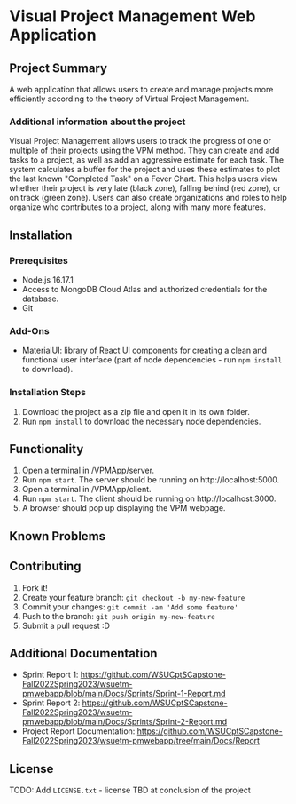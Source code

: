 # Visual Project Management Web Application

## Project Summary

A web application that allows users to create and manage projects more efficiently according to the theory of Virtual Project Management. 

### Additional information about the project

Visual Project Management allows users to track the progress of one or multiple of their projects using the VPM method. They can create and add tasks to a project, as well as add an aggressive estimate for each task. The system calculates a buffer for the project and uses these estimates to plot the last known "Completed Task" on a Fever Chart. This helps users view whether their project is very late (black zone), falling behind (red zone), or on track (green zone). Users can also create organizations and roles to help organize who contributes to a project, along with many more features. 

## Installation

### Prerequisites

* Node.js 16.17.1
* Access to MongoDB Cloud Atlas and authorized credentials for the database.
* Git

### Add-Ons

* MaterialUI: library of React UI components for creating a clean and functional user interface (part of node dependencies - run `npm install` to download).

### Installation Steps

1. Download the project as a zip file and open it in its own folder. 
2. Run `npm install` to download the necessary node dependencies.

## Functionality

1. Open a terminal in /VPMApp/server. 
2. Run `npm start`. The server should be running on http://localhost:5000.
3. Open a terminal in /VPMApp/client.
4. Run `npm start`. The client should be running on http://localhost:3000.
5. A browser should pop up displaying the VPM webpage. 

## Known Problems

## Contributing

1. Fork it!
2. Create your feature branch: `git checkout -b my-new-feature`
3. Commit your changes: `git commit -am 'Add some feature'`
4. Push to the branch: `git push origin my-new-feature`
5. Submit a pull request :D

## Additional Documentation

  * Sprint Report 1: https://github.com/WSUCptSCapstone-Fall2022Spring2023/wsuetm-pmwebapp/blob/main/Docs/Sprints/Sprint-1-Report.md
  * Sprint Report 2: https://github.com/WSUCptSCapstone-Fall2022Spring2023/wsuetm-pmwebapp/blob/main/Docs/Sprints/Sprint-2-Report.md
  * Project Report Documentation: https://github.com/WSUCptSCapstone-Fall2022Spring2023/wsuetm-pmwebapp/tree/main/Docs/Report

## License

TODO: Add `LICENSE.txt` - license TBD at conclusion of the project
